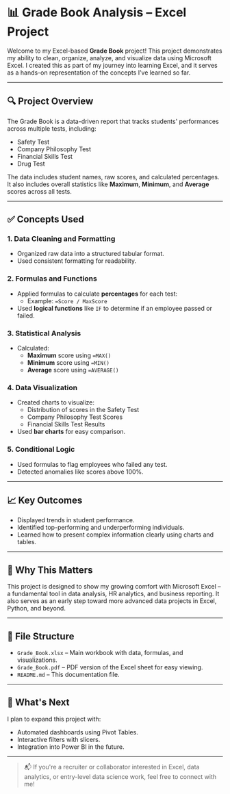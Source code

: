 # 📊 Grade Book Analysis – Excel Project

Welcome to my Excel-based **Grade Book** project! This project demonstrates my ability to clean, organize, analyze, and visualize data using Microsoft Excel. I created this as part of my journey into learning Excel, and it serves as a hands-on representation of the concepts I’ve learned so far.

---

## 🔍 Project Overview

The Grade Book is a data-driven report that tracks students' performances across multiple tests, including:

- Safety Test
- Company Philosophy Test
- Financial Skills Test
- Drug Test

The data includes student names, raw scores, and calculated percentages. It also includes overall statistics like **Maximum**, **Minimum**, and **Average** scores across all tests.

---

## ✅ Concepts Used

### 1. **Data Cleaning and Formatting**
- Organized raw data into a structured tabular format.
- Used consistent formatting for readability.

### 2. **Formulas and Functions**
- Applied formulas to calculate **percentages** for each test:
  - Example: `=Score / MaxScore`
- Used **logical functions** like `IF` to determine if an employee passed or failed.

### 3. **Statistical Analysis**
- Calculated:
  - **Maximum** score using `=MAX()`
  - **Minimum** score using `=MIN()`
  - **Average** score using `=AVERAGE()`

### 4. **Data Visualization**
- Created charts to visualize:
  - Distribution of scores in the Safety Test
  - Company Philosophy Test Scores
  - Financial Skills Test Results
- Used **bar charts** for easy comparison.

### 5. **Conditional Logic**
- Used formulas to flag employees who failed any test.
- Detected anomalies like scores above 100%.

---

## 📈 Key Outcomes

- Displayed trends in student performance.
- Identified top-performing and underperforming individuals.
- Learned how to present complex information clearly using charts and tables.

---

## 💼 Why This Matters

This project is designed to show my growing comfort with Microsoft Excel – a fundamental tool in data analysis, HR analytics, and business reporting. It also serves as an early step toward more advanced data projects in Excel, Python, and beyond.

---

## 📂 File Structure

- `Grade_Book.xlsx` – Main workbook with data, formulas, and visualizations.
- `Grade_Book.pdf` – PDF version of the Excel sheet for easy viewing.
- `README.md` – This documentation file.

---

## 🚀 What's Next

I plan to expand this project with:
- Automated dashboards using Pivot Tables.
- Interactive filters with slicers.
- Integration into Power BI in the future.

---

> 📬 If you're a recruiter or collaborator interested in Excel, data analytics, or entry-level data science work, feel free to connect with me!

